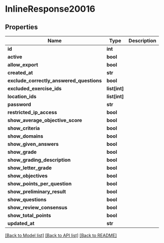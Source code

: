 # InlineResponse20016

## Properties
Name | Type | Description | Notes
------------ | ------------- | ------------- | -------------
**id** | **int** |  | [optional] 
**active** | **bool** |  | [optional] 
**allow_export** | **bool** |  | [optional] 
**created_at** | **str** |  | [optional] 
**exclude_correctly_answered_questions** | **bool** |  | [optional] 
**excluded_exercise_ids** | **list[int]** |  | [optional] 
**location_ids** | **list[int]** |  | [optional] 
**password** | **str** |  | [optional] 
**restricted_ip_access** | **bool** |  | [optional] 
**show_average_objective_score** | **bool** |  | [optional] 
**show_criteria** | **bool** |  | [optional] 
**show_domains** | **bool** |  | [optional] 
**show_given_answers** | **bool** |  | [optional] 
**show_grade** | **bool** |  | [optional] 
**show_grading_description** | **bool** |  | [optional] 
**show_letter_grade** | **bool** |  | [optional] 
**show_objectives** | **bool** |  | [optional] 
**show_points_per_question** | **bool** |  | [optional] 
**show_preliminary_result** | **bool** |  | [optional] 
**show_questions** | **bool** |  | [optional] 
**show_review_consensus** | **bool** |  | [optional] 
**show_total_points** | **bool** |  | [optional] 
**updated_at** | **str** |  | [optional] 

[[Back to Model list]](../README.md#documentation-for-models) [[Back to API list]](../README.md#documentation-for-api-endpoints) [[Back to README]](../README.md)

